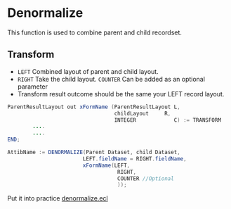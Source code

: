 # Denormalize

This function is used to combine parent and child recordset.

## Transform

- `LEFT` Combined layout of parent and child layout.
- `RIGHT` Take the child layout.
  `COUNTER` Can be added as an optional parameter
- Transform result outcome should be the same your LEFT record layout.

```java
ParentResultLayout out xFormName (ParentResultLayout L,
                                  childLayout     R,
                                  INTEGER            C) := TRANSFORM
        ....
        ....
END;

AttibName := DENORMALIZE(Parent Dataset, child Dataset,
                        LEFT.fieldName = RIGHT.fieldName,
                        xFormName(LEFT,
                                   RIGHT,
                                   COUNTER //Optional
                                   ));
```

Put it into practice [denormalize.ecl](https://ide.hpccsystems.com/#)
